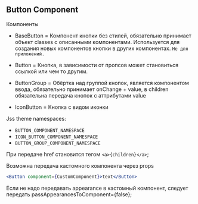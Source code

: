 ## Button Component

Компоненты
- BaseButton = Компонент кнопки без стилей, обязательно принимает объект classes с описанными компонентами. Используется для создания новых компонентов кнопки в других компонентах. ```Не для приложений.```

- Button = Кнопка, в зависимости от пропсов может становиться ссылкой или чем то другим.

- ButtonGroup = Обёртка над группой кнопок, является компонентом ввода, обязательно принимает onChange + value, в children обязательна передача кнопок с аттрибутами value

- IconButton = Кнопка с видом иконки

Jss theme namespaces: 
- `BUTTON_COMPONENT_NAMESPACE`
- `ICON_BUTTON_COMPONENT_NAMESPACE`
- `BUTTON_GROUP_COMPONENT_NAMESPACE`

При передаче href становится тегом `<a>{children}</a>`;

Возможна передача кастомного компонента через props

```jsx
<Button component={CustomComponent}>text</Button>
```

Если не надо передавать appearance в кастомный компонент, следует передать passAppearancesToComponent={false};
